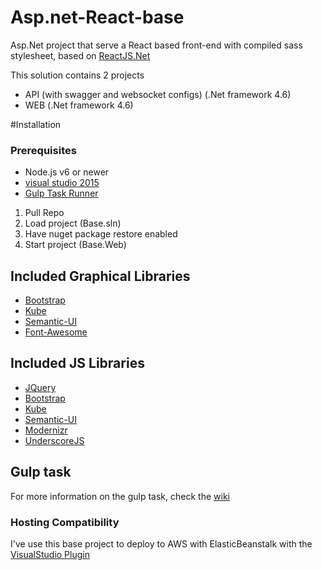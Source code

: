 # Asp.net-React-base

Asp.Net project that serve a React based front-end with compiled sass stylesheet, based on [ReactJS.Net](http://reactjs.net/)

This solution contains 2 projects
* API (with swagger and websocket configs) (.Net framework 4.6)
* WEB (.Net framework 4.6)

#Installation

### Prerequisites
* Node.js v6 or newer
* [visual studio 2015](https://beta.visualstudio.com/downloads/)
* [Gulp Task Runner](http://goo.gl/wbosck)


1. Pull Repo
2. Load project (Base.sln)
3. Have nuget package restore enabled
4. Start project (Base.Web)

## Included Graphical Libraries

* [Bootstrap](https://github.com/twbs/bootstrap)
* [Kube](https://github.com/imperavi/kube)
* [Semantic-UI](https://github.com/Semantic-Org/Semantic-UI)
* [Font-Awesome](https://github.com/FortAwesome/Font-Awesome)

## Included JS Libraries

* [JQuery](https://github.com/jquery/jquery)
* [Bootstrap](https://github.com/twbs/bootstrap)
* [Kube](https://github.com/imperavi/kube)
* [Semantic-UI](https://github.com/Semantic-Org/Semantic-UI)
* [Modernizr](https://github.com/Modernizr/Modernizr)
* [UnderscoreJS](https://github.com/jashkenas/underscore)

## Gulp task
For more information on the gulp task, check the [wiki](https://github.com/FelixLeChat/Asp.net-React-base/wiki/Gulp-Task)

### Hosting Compatibility

I've use this base project to deploy to AWS with ElasticBeanstalk with the [VisualStudio Plugin](https://aws.amazon.com/visualstudio/)
